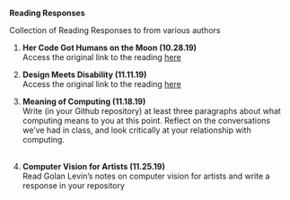 **Reading Responses**

Collection of Reading Responses to from various authors 

1. **Her Code Got Humans on the Moon (10.28.19)** <br>
    Access the original link to the reading [here](https://www.wired.com/2015/10/margaret-hamilton-nasa-apollo/)

2. **Design Meets Disability (11.11.19)**<br>
    Access the original link to the reading [here](https://intro.nyuadim.com/wp-content/uploads/2015/08/Design_meets_disability.pdf)
    
3. **Meaning of Computing (11.18.19)** <br>
    Write (in your Github repository) at least three paragraphs about what computing means to you at this point. Reflect on       the conversations we’ve had in class, and look critically at your relationship with computing.<br><br>
    
4. **Computer Vision for Artists (11.25.19)** <br>
    Read Golan Levin’s notes on computer vision for artists and write a response in your repository <br><br>
